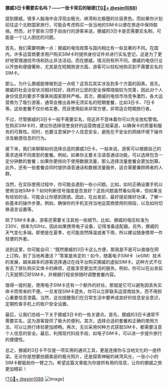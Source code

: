 **挪威3日卡需要实名吗？——一张卡背后的秘密[[TG💪+ @esim1088](https://t.me/s/esim1088)]**

提到挪威，很多人脑海中会浮现出极光、峡湾和北极圈的壮丽景色。而如果你计划前往这个北欧国家旅行，可能会考虑购买一张当地的SIM卡以便在旅途中保持联络。然而，对于那些习惯于自由行的游客来说，挪威的3日卡是否需要实名制，可能是一个让人困扰的问题。

首先，我们需要明确一点：挪威的电信政策与国内相比有一些显著的不同。在国内，许多运营商要求用户购买SIM卡时提供身份证件并进行实名登记，这是为了更好地管理通信市场和防止非法活动。而在挪威，情况则有所不同。挪威的电信行业以开放和便捷著称，尤其是在短期旅游方面，游客可以轻松地购买到不需要实名的SIM卡。

那么，为什么挪威能够做到这一点呢？这背后其实涉及到多个方面的因素。首先，挪威的社会治安状况相对较好，政府对公民的安全保障措施较为完善，因此对个人身份信息的要求不像某些国家那样严格。其次，挪威的电信市场竞争激烈，各大运营商为了吸引游客，通常会推出各种无须实名的短期套餐，比如3日卡、7日卡等。这些套餐不仅价格实惠，而且使用起来非常方便，非常适合短期旅行者。

不过，尽管挪威的3日卡一般不需要实名，但这并不意味着你可以完全放松警惕。在购买SIM卡时，建议你选择信誉良好的运营商或正规渠道，以确保卡的质量和服务的可靠性。同时，也要注意保护个人信息安全，避免在不安全的网络环境下操作涉及敏感信息的行为。

接下来，我们来聊聊如何选择合适的挪威3日卡。一般来说，游客可以根据自己的需求选择不同类型的套餐。例如，如果你主要关注语音通话功能，可以选择包含一定分钟数的套餐；如果你更倾向于使用数据流量，那么选择流量套餐会更加划算。此外，还有一些套餐会同时提供语音通话和数据流量服务，适合需要兼顾两者的人群。

当然，在实际使用过程中，你可能会遇到一些小问题。比如，如何正确设置手机以使用当地SIM卡？如何判断信号强度是否良好？这些问题虽然看似简单，但如果没有经验的话，可能会让你感到困惑。因此，在出发前，最好提前做好功课，了解一些基本的操作步骤。例如，确保你的手机支持当地运营商使用的频段，以及如何切换语言设置等。

除了SIM卡本身，游客还需要关注其他一些细节。比如，挪威的电压标准为230V，频率为50Hz，因此如果携带电子设备，记得准备适配器。另外，挪威的天气变化多端，即使是在夏季，也可能突然降温或者下雨，所以建议随身携带一件轻便的外套。

说到这里，你可能会问：“既然挪威的3日卡这么方便，那我是不是可以直接在网上订购，到了当地再激活？”答案是肯定的！如今，随着电子SIM卡（eSIM）技术的发展，越来越多的游客选择通过在线平台购买挪威的虚拟SIM卡。这种方式不仅省去了排队购买实体卡的麻烦，还能享受更加灵活的服务。例如，你可以在出发前几天就预订好SIM卡，并根据行程安排随时调整套餐内容。

值得一提的是，使用电子SIM卡还有一个额外的好处，那就是它可以避免因丢失实体卡而带来的不便。一旦发现SIM卡遗失，你可以立即联系运营商挂失，而不用担心重要信息泄露。当然，这也提醒我们在日常生活中要养成良好的信息安全意识，定期检查手机上的账户安全设置。

最后，让我们总结一下关于挪威3日卡的一些关键点。首先，挪威的3日卡通常不需要实名，这为游客提供了极大的便利。其次，选择合适的套餐和正确的使用方法，可以让旅行体验更加顺畅。再次，无论采用何种方式获取SIM卡，都需要注意个人信息的安全。最后，利用现代科技手段，如电子SIM卡，可以进一步提升旅行的便捷性。

总之，挪威的3日卡不仅是一项实用的通讯工具，更是连接你与当地文化的一座桥梁。无论你是想要拍摄美丽的极光照片，还是探索神秘的峡湾风光，一张小小的SIM卡都能助你一臂之力。希望这篇文章能为你提供有用的信息，让你的挪威之旅更加精彩！

[[TG💪+ @esim1088](https://t.me/s/esim1088) ![Image](https://i.postimg.cc/4NQfJmqS/Snipaste-2025-05-13-00-14-12.png)]